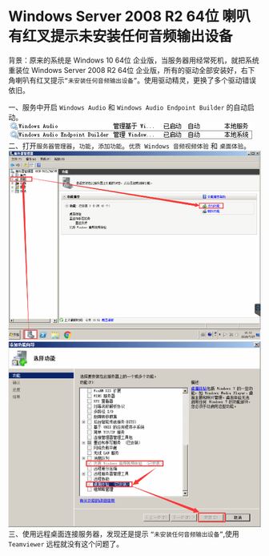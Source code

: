 # Windows Server 2008 R2 64位 喇叭有红叉提示未安装任何音频输出设备               
背景：原来的系统是 Windows 10 64位 企业版，当服务器用经常死机，就把系统重装位 Windows Server 2008 R2 64位 企业版，所有的驱动全部安装好，右下角喇叭有红叉提示`“未安装任何音频输出设备”`。使用驱动精灵，更换了多个驱动错误依旧。            

一、服务中开启 `Windows Audio` 和 `Windows Audio Endpoint Builder` 的自动启动。            
![](../static/images/wiki/IMG_20180727_161100.png)        
二、打开`服务器管理器`，`功能`，`添加功能`。`优质 Windows 音频视频体验` 和 `桌面体验`。          
![](../static/images/wiki/IMG_20180727_161200.png)        
![](../static/images/wiki/IMG_20180727_161201.png)        
三、使用远程桌面连接服务器，发现还是提示 `“未安装任何音频输出设备”`,使用 `Teamviewer` 远程就没有这个问题了。         
